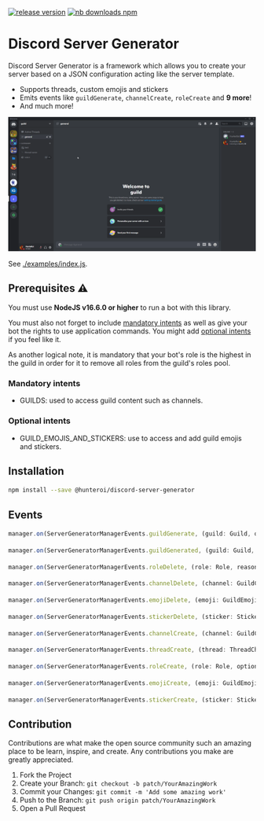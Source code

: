 <a href="https://www.npmjs.com/@hunteroi/discord-server-generator"><img src="https://img.shields.io/github/v/release/hunteroi/discord-server-generator?style=for-the-badge" alt="release version"/></a>
<a href="https://www.npmjs.com/@hunteroi/discord-server-generator"><img src="https://img.shields.io/npm/dt/@hunteroi/discord-server-generator?style=for-the-badge" alt="nb downloads npm"/></a>

# Discord Server Generator

Discord Server Generator is a framework which allows you to create your server based on a JSON configuration acting like the server template.

- Supports threads, custom emojis and stickers
- Emits events like `guildGenerate`, `channelCreate`, `roleCreate` and **9 more**!
- And much more!

![IMAGE](https://raw.githubusercontent.com/HunteRoi/discord-server-generator/master/assets/example.gif)

See [./examples/index.js](https://github.com/hunteroi/discord-server-generator/tree/master/examples/index.js).

## Prerequisites ⚠️

You must use **NodeJS v16.6.0 or higher** to run a bot with this library.

You must also not forget to include [mandatory intents](#mandatory-intents) as well as give your bot the rights to use application commands. You might add [optional intents](#optional-intents) if you feel like it.

As another logical note, it is mandatory that your bot's role is the highest in the guild in order for it to remove all roles from the guild's roles pool.

### Mandatory intents

- GUILDS: used to access guild content such as channels.

### Optional intents

- GUILD_EMOJIS_AND_STICKERS: use to access and add guild emojis and stickers.

## Installation

```sh
npm install --save @hunteroi/discord-server-generator
```

## Events

```ts
manager.on(ServerGeneratorManagerEvents.guildGenerate, (guild: Guild, options: GuildOptions, reason?: string) => {});

manager.on(ServerGeneratorManagerEvents.guildGenerated, (guild: Guild, options: GuildOptions, reason?: string) => {});

manager.on(ServerGeneratorManagerEvents.roleDelete, (role: Role, reason?: string) => {});

manager.on(ServerGeneratorManagerEvents.channelDelete, (channel: GuildChannel, reason?: string) => {});

manager.on(ServerGeneratorManagerEvents.emojiDelete, (emoji: GuildEmoji, reason?: string) => {});

manager.on(ServerGeneratorManagerEvents.stickerDelete, (sticker: Sticker, reason?: string) => {});

manager.on(ServerGeneratorManagerEvents.channelCreate, (channel: GuildChannel, options: CategoryOptions | GuildChannelOptions, reason?: string) => {});

manager.on(ServerGeneratorManagerEvents.threadCreate, (thread: ThreadChannel, options: ThreadOptions, reason?: string) => {});

manager.on(ServerGeneratorManagerEvents.roleCreate, (role: Role, options: RoleOptions, reason?: string) => {});

manager.on(ServerGeneratorManagerEvents.emojiCreate, (emoji: GuildEmoji, options: EmojiOptions, reason?: string) => {});

manager.on(ServerGeneratorManagerEvents.stickerCreate, (sticker: Sticker, options: StickerOptions, reason?: string) => {});
```

## Contribution

Contributions are what make the open source community such an amazing place to be learn, inspire, and create. Any contributions you make are greatly appreciated.

1. Fork the Project
2. Create your Branch: `git checkout -b patch/YourAmazingWork`
3. Commit your Changes: `git commit -m 'Add some amazing work'`
4. Push to the Branch: `git push origin patch/YourAmazingWork`
5. Open a Pull Request
